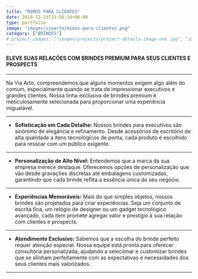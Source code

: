 ```yaml
---
title: "MIMOS PARA CLIENTES"
date: 2019-12-23T15:58:10+06:00
type: portfolio
image: "images/viaarto/mimos-para-clientes.png"
category: ["BRINDES"]
# project_images: ["images/projects/project-details-image-one.jpg", "images/projects/project-details-image-two.jpg"]
---
```


#### ELEVE SUAS RELAÇÕES COM BRINDES PREMIUM PARA SEUS CLIENTES E PROSPECTS
---
<!---
![blog-details-image-02](/images/viaarto/mimos-para-seus-clientes.png)
--> 
Na Via Arto, compreendemos que alguns momentos exigem algo além do comum, especialmente quando se trata de impressionar executivos e grandes clientes. Nossa linha exclusiva de brindes premium é meticulosamente selecionada para proporcionar uma experiência inigualável.

---

+ **Sofisticação em Cada Detalhe:** 
Nossos brindes para executivos são sinônimo de elegância e refinamento. Desde acessórios de escritório de alta qualidade a itens tecnológicos de ponta, cada produto é escolhido para ressoar com um público exigente.
---
+ **Personalização de Alto Nível:** Entendemos que a marca da sua empresa merece destaque. Oferecemos opções de personalização que vão desde gravações discretas até embalagens customizadas, garantindo que cada brinde reflita a essência única do seu negócio.
---
+ **Experiências Memoráveis:** Mais do que simples objetos, nossos brindes são projetados para criar experiências. Seja um conjunto de escrita fina, um relógio de designer ou um gadget tecnológico avançado, cada item promete agregar valor e prestígio à sua relação com clientes e prospects.
---
+ **Atendimento Exclusivo:** Sabemos que a escolha do brinde perfeito requer atenção especial. Nossa equipe está pronta para oferecer consultoria personalizada, ajudando a selecionar e customizar brindes que se alinham perfeitamente com as expectativas e necessidades dos seus clientes mais valorizados.

---